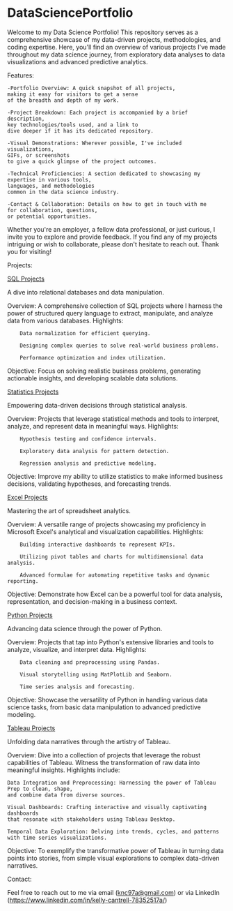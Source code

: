 # DataSciencePortfolio
Welcome to my Data Science Portfolio! This repository serves as a comprehensive showcase of my data-driven projects, methodologies, and coding expertise. Here, you'll find an overview of various projects I've made throughout my data science journey, from exploratory data analyses to data visualizations and advanced predictive analytics.

Features:

    -Portfolio Overview: A quick snapshot of all projects, 
    making it easy for visitors to get a sense 
    of the breadth and depth of my work.

    -Project Breakdown: Each project is accompanied by a brief description,
    key technologies/tools used, and a link to 
    dive deeper if it has its dedicated repository.

    -Visual Demonstrations: Wherever possible, I've included visualizations,
    GIFs, or screenshots 
    to give a quick glimpse of the project outcomes.

    -Technical Proficiencies: A section dedicated to showcasing my expertise in various tools, 
    languages, and methodologies 
    common in the data science industry.

    -Contact & Collaboration: Details on how to get in touch with me
    for collaboration, questions, 
    or potential opportunities.

Whether you're an employer, a fellow data professional, or just curious, I invite you to explore and provide feedback. If you find any of my projects intriguing or wish to collaborate, please don't hesitate to reach out. Thank you for visiting!

Projects:

[SQL Projects](https://github.com/cantr1/DataScience/tree/main/SQL%20Projects)

A dive into relational databases and data manipulation.

  Overview: A comprehensive collection of SQL projects where I harness the power of structured query language to extract, manipulate, and analyze data from various databases.
    Highlights:
    
        Data normalization for efficient querying.
        
        Designing complex queries to solve real-world business problems.
        
        Performance optimization and index utilization.
        
  Objective: Focus on solving realistic business problems, generating actionable insights, and developing scalable data solutions.

[Statistics Projects](https://github.com/cantr1/DataScience/tree/main/Statistics)

Empowering data-driven decisions through statistical analysis.

  Overview: Projects that leverage statistical methods and tools to interpret, analyze, and represent data in meaningful ways.
    Highlights:
    
        Hypothesis testing and confidence intervals.
        
        Exploratory data analysis for pattern detection.
        
        Regression analysis and predictive modeling.
        
  Objective: Improve my ability to utilize statistics to make informed business decisions, validating hypotheses, and forecasting trends.

[Excel Projects](https://github.com/cantr1/DataScience/tree/main/Excel)

Mastering the art of spreadsheet analytics.

  Overview: A versatile range of projects showcasing my proficiency in Microsoft Excel's analytical and visualization capabilities.
    Highlights:
    
        Building interactive dashboards to represent KPIs.
        
        Utilizing pivot tables and charts for multidimensional data analysis.
        
        Advanced formulae for automating repetitive tasks and dynamic reporting.
        
  Objective: Demonstrate how Excel can be a powerful tool for data analysis, representation, and decision-making in a business context.

[Python Projects](https://github.com/cantr1/DataScience/tree/main/Python)

Advancing data science through the power of Python.

  Overview: Projects that tap into Python's extensive libraries and tools to analyze, visualize, and interpret data.
    Highlights:
    
        Data cleaning and preprocessing using Pandas.
        
        Visual storytelling using MatPlotLib and Seaborn.
        
        Time series analysis and forecasting.
        
  Objective: Showcase the versatility of Python in handling various data science tasks, from basic data manipulation to advanced predictive modeling.

[Tableau Projects](https://github.com/cantr1/DataSciencePortfolio/tree/main/Tableau)

Unfolding data narratives through the artistry of Tableau.

Overview: Dive into a collection of projects that leverage the robust capabilities of Tableau. 
Witness the transformation of raw data into meaningful insights. Highlights include:

    Data Integration and Preprocessing: Harnessing the power of Tableau Prep to clean, shape, 
    and combine data from diverse sources.

    Visual Dashboards: Crafting interactive and visually captivating dashboards 
    that resonate with stakeholders using Tableau Desktop.

    Temporal Data Exploration: Delving into trends, cycles, and patterns 
    with time series visualizations.

Objective: To exemplify the transformative power of Tableau in turning data points into stories, from simple visual explorations to complex data-driven narratives.

Contact:

Feel free to reach out to me via email (knc97a@gmail.com) or via LinkedIn (https://www.linkedin.com/in/kelly-cantrell-78352517a/)
